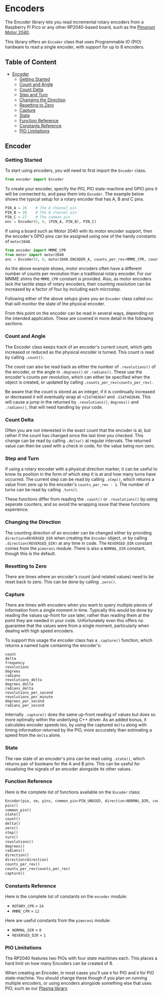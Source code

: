 
# Encoders <!-- omit in toc -->

The Encoder library lets you read incremental rotary encoders from a Raspberry Pi Pico or any other RP2040-based board, such as the [Pimoroni Motor 2040](https://pimoroni.com/motor2040).

This library offers an `Encoder` class that uses Programmable IO (PIO) hardware to read a single encoder, with support for up to 8 encoders.


## Table of Content
- [Encoder](#encoder)
  - [Getting Started](#getting-started)
  - [Count and Angle](#count-and-angle)
  - [Count Delta](#count-delta)
  - [Step and Turn](#step-and-turn)
  - [Changing the Direction](#changing-the-direction)
  - [Resetting to Zero](#resetting-to-zero)
  - [Capture](#capture)
  - [State](#state)
  - [Function Reference](#function-reference)
  - [Constants Reference](#constants-reference)
  - [PIO Limitations](#pio-limitations)


## Encoder

### Getting Started

To start using encoders, you will need to first import the `Encoder` class.
```python
from encoder import Encoder
```

To create your encoder, specify the PIO, PIO state-machine and GPIO pins it will be connected to, and pass them into `Encoder`. The example below shows the typical setup for a rotary encoder that has A, B and C pins.
```python
PIN_A = 26    # The A channel pin
PIN_B = 28    # The B channel pin
PIN_C = 27    # The common pin
enc = Encoder(0, 0, (PIN_A, PIN_B), PIN_C)
```

If using a board such as Motor 2040 with its motor encoder support, then the encoder's GPIO pins can be assigned using one of the handy constants of `motor2040`.
```python
from encoder import MMME_CPR
from motor import motor2040
enc = Encoder(0, 0, motor2040.ENCODER_A, counts_per_rev=MMME_CPR, count_microsteps=True)
```
As the above example shows, motor encoders often have a different number of counts per revolution than a traditional rotary encoder. For our MMME shims the `MMME_CPR` constant is provided. Also, as motor encoders lack the tactile steps of rotary encoders, their counting resolution can be increased by a factor of four by including each microstep.

Following either of the above setups gives you an `Encoder` class called `enc` that will monitor the state of the physical encoder.

From this point on the encoder can be read in several ways, depending on the intended application. These are covered in more detail in the following sections.


### Count and Angle

The Encoder class keeps track of an encoder's current count, which gets increased or reduced as the physical encoder is turned. This count is read by calling `.count()`.

The count can also be read back as either the number of `.revolutions()` of the encoder, or the angle in `.degrees()` or `.radians()`. These use the encoder's counts per revolution, which can either be specified when the object is created, or updated by calling `.counts_per_rev(counts_per_rev)`.

Be aware that the count is stored as an integer, if it is continually increased or decreased it will eventually wrap at `+2147483647` and `-2147483648`. This will cause a jump in the returned by `.revolutions()`, `degrees()` and `.radians()`, that will need handling by your code.


### Count Delta

Often you are not interested in the exact count that the encoder is at, but rather if the count has changed since the last time you checked. This change can be read by calling `.delta()` at regular intervals. The returned value can then be used with a check in code, for the value being non-zero.


### Step and Turn

If using a rotary encoder with a physical direction marker, it can be useful to know its position in the form of which step it is at and how many turns have occurred. The current step can be read by calling `.step()`, which returns a value from zero up to the encoder's `counts_per_rev - 1`. The number of turns can be read by calling `.turn()`.

These functions differ from reading the `.count()` or `.revolutions()` by using seperate counters, and so avoid the wrapping issue that these functions experience.


### Changing the Direction

The counting direction of an encoder can be changed either by providing `direction=REVERSED_DIR` when creating the `Encoder` object, or by calling `.direction(REVERSED_DIR)` at any time in code. The `REVERSED_DIR` constant comes from the `pimoroni` module. There is also a `NORMAL_DIR` constant, though this is the default.


### Resetting to Zero

There are times where an encoder's count (and related values) need to be reset back to zero. This can be done by calling `.zero()`.


### Capture

There are times with encoders when you want to query multiple pieces of information from a single moment in time. Typically this would be done by reading the values up-front for use later, rather than reading them at the point they are needed in your code. Unfortunately even this offers no guarantee that the values were from a single moment, particularly when dealing with high speed encoders.

To support this usage the encoder class has a `.capture()` function, which returns a named tuple containing the encoder's:
```
count
delta
frequency
revolutions
degrees
radians
revolutions_delta
degrees_delta
radians_delta
revolutions_per_second
revolutions_per_minute
degrees_per_second
radians_per_second
```

Internally `.capture()` does the same up-front reading of values but does so more optimally within the underlying C++ driver. As an added bonus, it calculates encoder speeds too, by using the captured `delta` along with timing information returned by the PIO, more accurately than estimating a speed from the `delta` alone.


### State

The raw state of an encoder's pins can be read using `.state()`, which returns pair of booleans for the A and B pins. This can be useful for visualising the signals of an encoder alongside its other values.


### Function Reference

Here is the complete list of functions available on the `Encoder` class:
```python
Encoder(pio, sm, pins, common_pin=PIN_UNUSED, direction=NORMAL_DIR, counts_per_rev=ROTARY_CPR, count_microsteps=False, freq_divider=1)
pins()
common_pin()
state()
count()
delta()
zero()
step()
turn()
revolutions()
degrees()
radians()
direction()
direction(direction)
counts_per_rev()
counts_per_rev(counts_per_rev)
capture()
```

### Constants Reference

Here is the complete list of constants on the `encoder` module:

* `ROTARY_CPR` = `24`
* `MMME_CPR` = `12`

Here are useful constants from the `pimoroni` module:

* `NORMAL_DIR` = `0`
* `REVERSED_DIR` = `1`


### PIO Limitations

The RP2040 features two PIOs with four state machines each. This places a hard limit on how many Encoders can be created of 8.

When creating an Encoder, in most cases you'll use `0` for PIO and `0` for PIO state-machine. You should change these though if you plan on running multiple encoders, or using encoders alongside something else that uses PIO, such as our [Plasma library](https://github.com/pimoroni/pimoroni-pico/tree/main/micropython/modules/plasma).
